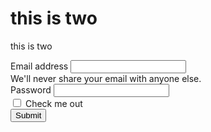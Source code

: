 # this is two

this is two

<form>
<div class="mb-3">
<label for="exampleInputEmail1" class="form-label">Email address</label>
<input type="email" class="form-control" id="exampleInputEmail1" aria-describedby="emailHelp">
<div id="emailHelp" class="form-text">We'll never share your email with anyone else.</div>
</div>
<div class="mb-3">
<label for="exampleInputPassword1" class="form-label">Password</label>
<input type="password" class="form-control" id="exampleInputPassword1">
</div>
<div class="mb-3 form-check">
<input type="checkbox" class="form-check-input" id="exampleCheck1">
<label class="form-check-label" for="exampleCheck1">Check me out</label>
</div>
<button type="submit" class="btn btn-primary">Submit</button>
</form>
